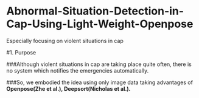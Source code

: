 # Abnormal-Situation-Detection-in-Cap-Using-Light-Weight-Openpose
Especially focusing on violent situations in cap


#1. Purpose



 ###Although violent situations in cap are taking place quite often, there is no system which notifies the emergencies automatically.
 
 ###So, we embodied the idea using only image data taking advantages of **Openpose(Zhe et al.), Deepsort(Nicholas et al.).** 
